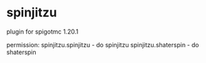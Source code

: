 # spinjitzu
plugin for spigotmc 1.20.1

permission:
spinjitzu.spinjitzu - do spinjitzu
spinjitzu.shaterspin - do shaterspin
